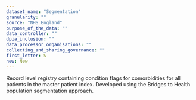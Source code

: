 ```yaml
---
dataset_name: "Segmentation"
granularity: ""
source: "NHS England"
purpose_of_the_data: ""
data_controller: ""
dpia_inclusion: ""
data_processor_organisations: ""
collecting_and_sharing_governance: ""
first_letter: S
new: New
---
```

Record level registry containing condition flags for comorbidities for all patients in the master patient index. Developed using the Bridges to Health population segmentation approach.